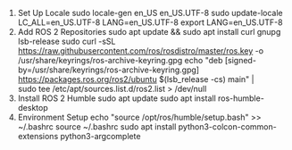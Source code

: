 1. Set Up Locale
  sudo locale-gen en_US en_US.UTF-8
  sudo update-locale LC_ALL=en_US.UTF-8 LANG=en_US.UTF-8
  export LANG=en_US.UTF-8
2. Add ROS 2 Repositories
  sudo apt update && sudo apt install curl gnupg lsb-release
  sudo curl -sSL https://raw.githubusercontent.com/ros/rosdistro/master/ros.key -o /usr/share/keyrings/ros-archive-keyring.gpg
  echo "deb [signed-by=/usr/share/keyrings/ros-archive-keyring.gpg] \
  https://packages.ros.org/ros2/ubuntu $(lsb_release -cs) main" | \
  sudo tee /etc/apt/sources.list.d/ros2.list > /dev/null
3. Install ROS 2 Humble
  sudo apt update
  sudo apt install ros-humble-desktop
4. Environment Setup
  echo "source /opt/ros/humble/setup.bash" >> ~/.bashrc
  source ~/.bashrc
  sudo apt install python3-colcon-common-extensions python3-argcomplete
